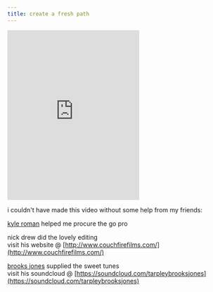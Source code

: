 ```yaml
---
title: create a fresh path 
---
```

<iframe src="https://player.vimeo.com/video/122390839" height="385" frameborder="0" webkitallowfullscreen mozallowfullscreen allowfullscreen></iframe>  

i couldn&#39;t have made this video without some help from my friends:  

[kyle roman](https://www.facebook.com/koctavioroman) helped me procure the go pro  

nick drew did the lovely editing  
visit his website @ [http://www.couchfirefilms.com/](http://www.couchfirefilms.com/)  

[brooks jones](https://www.facebook.com/BrooksJonesMusic) supplied the sweet tunes  
visit his soundcloud @ [https://soundcloud.com/tarpleybrooksjones](https://soundcloud.com/tarpleybrooksjones)  